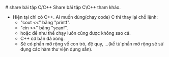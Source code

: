 ﻿﻿# share bài tập C/C++
Share bài tập C\C++ tham khảo. 

- Hiện tại chỉ có C++. Ai muốn dùng(chạy code) C thì thay lại chỗ lệnh:
  - "cout <<" bằng "printf". 
  - "cin >>" bằng "scanf". 
  - hoặc để như thế chạy luôn cũng được không sao cả.
  - C++ cơ bản đã xong. 
  - Sẽ có phần mở rộng về con trỏ, đệ quy,  ...(kể từ phần mở rộng sẽ sử dụng các hàm thư viện dựng sẵn). 